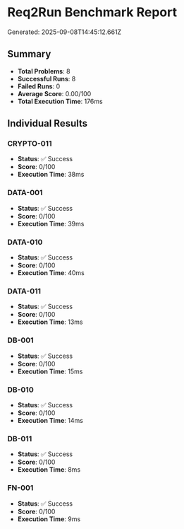 # Req2Run Benchmark Report

Generated: 2025-09-08T14:45:12.661Z

## Summary
- **Total Problems**: 8
- **Successful Runs**: 8
- **Failed Runs**: 0
- **Average Score**: 0.00/100
- **Total Execution Time**: 176ms

## Individual Results
### CRYPTO-011
- **Status**: ✅ Success
- **Score**: 0/100
- **Execution Time**: 38ms


### DATA-001
- **Status**: ✅ Success
- **Score**: 0/100
- **Execution Time**: 39ms


### DATA-010
- **Status**: ✅ Success
- **Score**: 0/100
- **Execution Time**: 40ms


### DATA-011
- **Status**: ✅ Success
- **Score**: 0/100
- **Execution Time**: 13ms


### DB-001
- **Status**: ✅ Success
- **Score**: 0/100
- **Execution Time**: 15ms


### DB-010
- **Status**: ✅ Success
- **Score**: 0/100
- **Execution Time**: 14ms


### DB-011
- **Status**: ✅ Success
- **Score**: 0/100
- **Execution Time**: 8ms


### FN-001
- **Status**: ✅ Success
- **Score**: 0/100
- **Execution Time**: 9ms


